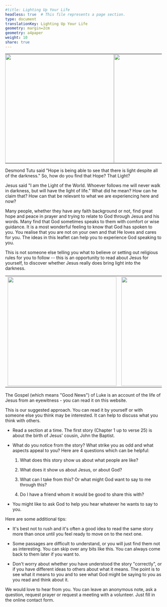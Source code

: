 ```yaml
---
#title: Lighting Up Your Life
headless: true  # This file represents a page section.
type: document
translationKey: Lighting Up Your Life
geometry: margin=2cm
geometry: a4paper
weight: 10
share: true
---
```


<table border="0" cellpadding="0" cellspacing="0" style="border-collapse:collapse; font-size: 0px;" >
  <tr>
    <td><img src="media/image1.jpeg" height=350 style="display:block; font-size: 0px;"></td>
    <td><img src="media/image2.jpeg" height=350 style="display:block; font-size: 0px;"></td>
    <td><img src="media/image3.jpeg" height=350 style="display:block; font-size: 0px;"></td>
    <td><img src="media/image4.jpeg" height=350 style="display:block; font-size: 0px;"></td>
  </tr>
 </table>

Desmond Tutu said "Hope is being able to see that there is light despite
all of the darkness." So, how do you find that Hope? That Light?

Jesus said \"I am the Light of the World. Whoever follows me will never walk in darkness, but will have the light of life." 
What did he mean? How can he claim that? How can that be relevant to what we are experiencing here
and now?

Many people, whether they have any faith background or not, find great
hope and peace in prayer and trying to relate to God through Jesus and
his words. Many find that God sometimes speaks to them with comfort or
wise guidance. It is a most wonderful feeling to know that God has
spoken to you. You realise that you are not on your own and that He
loves and cares for you. The ideas in this leaflet can help you to
experience God speaking to you.

This is not someone else telling you what to believe or setting out
religious rules for you to follow -- this is an opportunity to read
about Jesus for yourself, to discover whether Jesus really does bring
light into the darkness.

<table>
  <tr>
    <td><img src="media/image5.jpeg" height=350></td>
    <td><img src="media/image6.jpeg" height=350></td>
    <td><img src="media/image7.jpeg" height=350></td>
    <td><img src="media/image8.jpeg" height=350></td>
  </tr>
 </table>

The Gospel (which means "Good News") of Luke is an account of the life of Jesus from an eyewitness - you can read it on this website.

This is our suggested approach. You can read it by yourself or with
someone else you think may be interested. It can help to discuss what
you think with others.

-   Read a section at a time. The first story (Chapter 1 up to verse 25)
    is about the birth of Jesus\' cousin, John the Baptist.

-   What do you notice from the story? What strike you as odd and what
    aspects appeal to you? Here are 4 questions which can be helpful:

    1.  What does this story show us about what people are like?

    2.  What does it show us about Jesus, or about God?

    3.  What can I take from this? Or what might God want to say to me
        through this?

    4.  Do I have a friend whom it would be good to share this with?

-   You might like to ask God to help you hear whatever he wants to say
    to you.

Here are some additional tips:

-   It's best not to rush and it's often a good idea to read the same
    story more than once until you feel ready to move on to the next
    one.

-   Some passages are difficult to understand, or you will just find
    them not as interesting. You can skip over any bits like this. You
    can always come back to them later if you want to.

-   Don\'t worry about whether you have understood the story
    \"correctly\", or if you have different ideas to others about what
    it means. The point is to see what it means to you and to see what
    God might be saying to you as you read and think about it.

We would love to hear from you. You can leave an anonymous note, ask a question, request prayer or request a meeting with a volunteer. Just fill in the online contact form.
